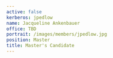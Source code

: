 ```yaml
---
active: false
kerberos: jpedlow
name: Jacqueline Ankenbauer
office: TBD
portrait: /images/members/jpedlow.jpg
position: Master 
title: Master's Candidate
---
```

